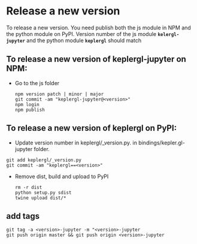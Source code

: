 # Release a new version

To release a new version. You need publish both the js module in NPM and the python module on PyPI. Version number of the js module **`kelergl-jupyter`** and the python module **`keplergl`** should match

## To release a new version of keplergl-jupyter on NPM:

* Go to the js folder

  ```text
  npm version patch | minor | major
  git commit -am "keplergl-jupyter@<version>"
  npm login
  npm publish
  ```

## To release a new version of keplergl on PyPI:

* Update version number in  keplergl/\_version.py. in bindings/kepler.gl-jupyter folder.

```text
git add keplergl/_version.py
git commit -am "keplergl==<version>"
```

* Remove dist, build and upload to PyPI

  ```text
  rm -r dist
  python setup.py sdist
  twine upload dist/*
  ```

## add tags

```text
git tag -a <version>-jupyter -m "<version>-jupyter
git push origin master && git push origin <version>-jupyter
```

